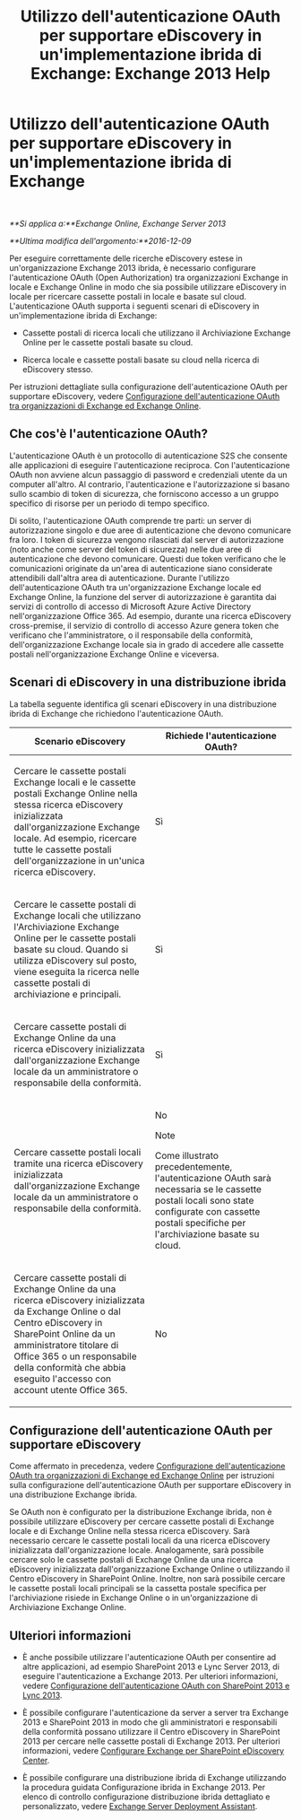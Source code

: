 ﻿---
title: "Utilizzo dell'autenticazione OAuth per supportare eDiscovery in un'implementazione ibrida di Exchange: Exchange 2013 Help"
TOCTitle: Utilizzo dell'autenticazione OAuth per supportare eDiscovery in un'implementazione ibrida di Exchange
ms:assetid: b069f8db-fbe1-4047-ad97-d00172ee6a12
ms:mtpsurl: https://technet.microsoft.com/it-it/library/Dn497703(v=EXCHG.150)
ms:contentKeyID: 61292119
ms.date: 05/22/2018
mtps_version: v=EXCHG.150
ms.translationtype: MT
---

# Utilizzo dell'autenticazione OAuth per supportare eDiscovery in un'implementazione ibrida di Exchange

 

_**Si applica a:**Exchange Online, Exchange Server 2013_

_**Ultima modifica dell'argomento:**2016-12-09_

Per eseguire correttamente delle ricerche eDiscovery estese in un'organizzazione Exchange 2013 ibrida, è necessario configurare l'autenticazione OAuth (Open Authorization) tra organizzazioni Exchange in locale e Exchange Online in modo che sia possibile utilizzare eDiscovery in locale per ricercare cassette postali in locale e basate sul cloud. L'autenticazione OAuth supporta i seguenti scenari di eDiscovery in un'implementazione ibrida di Exchange:

  - Cassette postali di ricerca locali che utilizzano il Archiviazione Exchange Online per le cassette postali basate su cloud.

  - Ricerca locale e cassette postali basate su cloud nella ricerca di eDiscovery stesso.

Per istruzioni dettagliate sulla configurazione dell'autenticazione OAuth per supportare eDiscovery, vedere [Configurazione dell'autenticazione OAuth tra organizzazioni di Exchange ed Exchange Online](configure-oauth-authentication-between-exchange-and-exchange-online-organizations-exchange-2013-help.md).

## Che cos'è l'autenticazione OAuth?

L'autenticazione OAuth è un protocollo di autenticazione S2S che consente alle applicazioni di eseguire l'autenticazione reciproca. Con l'autenticazione OAuth non avviene alcun passaggio di password e credenziali utente da un computer all'altro. Al contrario, l'autenticazione e l'autorizzazione si basano sullo scambio di token di sicurezza, che forniscono accesso a un gruppo specifico di risorse per un periodo di tempo specifico.

Di solito, l'autenticazione OAuth comprende tre parti: un server di autorizzazione singolo e due aree di autenticazione che devono comunicare fra loro. I token di sicurezza vengono rilasciati dal server di autorizzazione (noto anche come server del token di sicurezza) nelle due aree di autenticazione che devono comunicare. Questi due token verificano che le comunicazioni originate da un'area di autenticazione siano considerate attendibili dall'altra area di autenticazione. Durante l'utilizzo dell'autenticazione OAuth tra un'organizzazione Exchange locale ed Exchange Online, la funzione del server di autorizzazione è garantita dai servizi di controllo di accesso di Microsoft Azure Active Directory nell'organizzazione Office 365. Ad esempio, durante una ricerca eDiscovery cross-premise, il servizio di controllo di accesso Azure genera token che verificano che l'amministratore, o il responsabile della conformità, dell'organizzazione Exchange locale sia in grado di accedere alle cassette postali nell'organizzazione Exchange Online e viceversa.

## Scenari di eDiscovery in una distribuzione ibrida

La tabella seguente identifica gli scenari eDiscovery in una distribuzione ibrida di Exchange che richiedono l'autenticazione OAuth.


<table>
<colgroup>
<col style="width: 50%" />
<col style="width: 50%" />
</colgroup>
<thead>
<tr class="header">
<th>Scenario eDiscovery</th>
<th>Richiede l'autenticazione OAuth?</th>
</tr>
</thead>
<tbody>
<tr class="odd">
<td><p>Cercare le cassette postali Exchange locali e le cassette postali Exchange Online nella stessa ricerca eDiscovery inizializzata dall'organizzazione Exchange locale. Ad esempio, ricercare tutte le cassette postali dell'organizzazione in un'unica ricerca eDiscovery.</p></td>
<td><p>Sì</p></td>
</tr>
<tr class="even">
<td><p>Cercare le cassette postali di Exchange locali che utilizzano l'Archiviazione Exchange Online per le cassette postali basate su cloud. Quando si utilizza eDiscovery sul posto, viene eseguita la ricerca nelle cassette postali di archiviazione e principali.</p></td>
<td><p>Sì</p></td>
</tr>
<tr class="odd">
<td><p>Cercare cassette postali di Exchange Online da una ricerca eDiscovery inizializzata dall'organizzazione Exchange locale da un amministratore o responsabile della conformità.</p></td>
<td><p>Sì</p></td>
</tr>
<tr class="even">
<td><p>Cercare cassette postali locali tramite una ricerca eDiscovery inizializzata dall'organizzazione Exchange locale da un amministratore o responsabile della conformità.</p></td>
<td><p>No</p>

> [!NOTE]
> Come illustrato precedentemente, l'autenticazione OAuth sarà necessaria se le cassette postali locali sono state configurate con cassette postali specifiche per l'archiviazione basate su cloud.


</td>
</tr>
<tr class="odd">
<td><p>Cercare cassette postali di Exchange Online da una ricerca eDiscovery inizializzata da Exchange Online o dal Centro eDiscovery in SharePoint Online da un amministratore titolare di Office 365 o un responsabile della conformità che abbia eseguito l'accesso con account utente Office 365.</p></td>
<td><p>No</p></td>
</tr>
</tbody>
</table>


## Configurazione dell'autenticazione OAuth per supportare eDiscovery

Come affermato in precedenza, vedere [Configurazione dell'autenticazione OAuth tra organizzazioni di Exchange ed Exchange Online](configure-oauth-authentication-between-exchange-and-exchange-online-organizations-exchange-2013-help.md) per istruzioni sulla configurazione dell'autenticazione OAuth per supportare eDiscovery in una distribuzione Exchange ibrida.

Se OAuth non è configurato per la distribuzione Exchange ibrida, non è possibile utilizzare eDiscovery per cercare cassette postali di Exchange locale e di Exchange Online nella stessa ricerca eDiscovery. Sarà necessario cercare le cassette postali locali da una ricerca eDiscovery inizializzata dall'organizzazione locale. Analogamente, sarà possibile cercare solo le cassette postali di Exchange Online da una ricerca eDiscovery inizializzata dall'organizzazione Exchange Online o utilizzando il Centro eDiscovery in SharePoint Online. Inoltre, non sarà possibile cercare le cassette postali locali principali se la cassetta postale specifica per l'archiviazione risiede in Exchange Online o in un'organizzazione di Archiviazione Exchange Online.

## Ulteriori informazioni

  - È anche possibile utilizzare l'autenticazione OAuth per consentire ad altre applicazioni, ad esempio SharePoint 2013 e Lync Server 2013, di eseguire l'autenticazione a Exchange 2013. Per ulteriori informazioni, vedere [Configurazione dell'autenticazione OAuth con SharePoint 2013 e Lync 2013](configure-oauth-authentication-with-sharepoint-2013-and-lync-2013-exchange-2013-help.md).

  - È possibile configurare l'autenticazione da server a server tra Exchange 2013 e SharePoint 2013 in modo che gli amministratori e responsabili della conformità possano utilizzare il Centro eDiscovery in SharePoint 2013 per cercare nelle cassette postali di Exchange 2013. Per ulteriori informazioni, vedere [Configurare Exchange per SharePoint eDiscovery Center](configure-exchange-for-sharepoint-ediscovery-center-exchange-2013-help.md).

  - È possibile configurare una distribuzione ibrida di Exchange utilizzando la procedura guidata Configurazione ibrida in Exchange 2013. Per elenco di controllo configurazione distribuzione ibrida dettagliato e personalizzato, vedere [Exchange Server Deployment Assistant](https://go.microsoft.com/fwlink/p/?linkid=277105).

